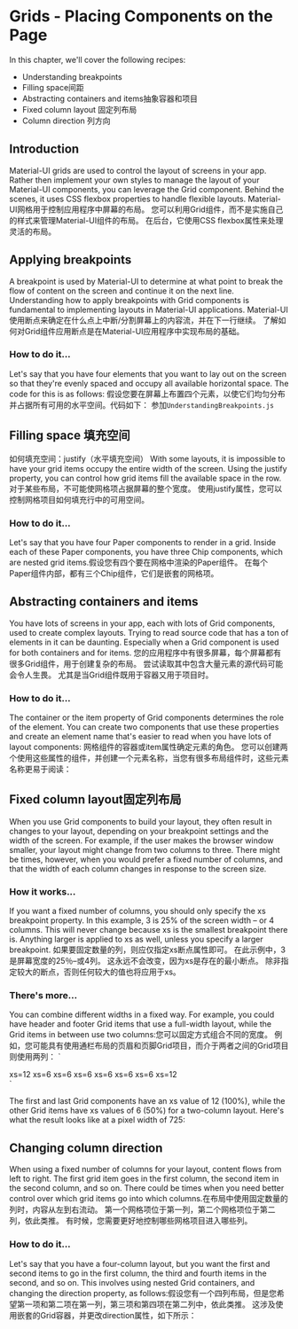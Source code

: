 # Grids - Placing Components on the Page
In this chapter, we'll cover the following recipes:

- Understanding breakpoints
- Filling space间距
- Abstracting containers and items抽象容器和项目
- Fixed column layout 固定列布局
- Column direction 列方向
## Introduction
Material-UI grids are used to control the layout of screens in your app. Rather then implement your own styles to manage the layout of your Material-UI components, you can leverage the Grid component. Behind the scenes, it uses CSS flexbox properties to handle flexible layouts.
Material-UI网格用于控制应用程序中屏幕的布局。 您可以利用Grid组件，而不是实施自己的样式来管理Material-UI组件的布局。 在后台，它使用CSS flexbox属性来处理灵活的布局。
## Applying breakpoints
A breakpoint is used by Material-UI to determine at what point to break the flow of content on the screen and continue it on the next line. Understanding how to apply breakpoints with Grid components is fundamental to implementing layouts in Material-UI applications.
Material-UI使用断点来确定在什么点上中断/分割屏幕上的内容流，并在下一行继续。 了解如何对Grid组件应用断点是在Material-UI应用程序中实现布局的基础。
### How to do it...
Let's say that you have four elements that you want to lay out on the screen so that they're evenly spaced and occupy all available horizontal space. The code for this is as follows:
假设您要在屏幕上布置四个元素，以使它们均匀分布并占据所有可用的水平空间。代码如下：
    参加`UnderstandingBreakpoints.js`

## Filling space 填充空间
如何填充空间：justify（水平填充空间）
With some layouts, it is impossible to have your grid items occupy the entire width of the screen. Using the justify property, you can control how grid items fill the available space in the row.
对于某些布局，不可能使网格项占据屏幕的整个宽度。 使用justify属性，您可以控制网格项目如何填充行中的可用空间。
### How to do it...
Let's say that you have four Paper components to render in a grid. Inside each of these Paper components, you have three Chip components, which are nested grid items.假设您有四个要在网格中渲染的Paper组件。 在每个Paper组件内部，都有三个Chip组件，它们是嵌套的网格项。
## Abstracting containers and items
You have lots of screens in your app, each with lots of Grid components, used to create complex layouts. Trying to read source code that has a ton of <Grid> elements in it can be daunting. Especially when a Grid component is used for both containers and for items.
您的应用程序中有很多屏幕，每个屏幕都有很多Grid组件，用于创建复杂的布局。 尝试读取其中包含大量<Grid>元素的源代码可能会令人生畏。 尤其是当Grid组件既用于容器又用于项目时。
### How to do it...
The container or the item property of Grid components determines the role of the element. You can create two components that use these properties and create an element name that's easier to read when you have lots of layout components:
网格组件的容器或item属性确定元素的角色。 您可以创建两个使用这些属性的组件，并创建一个元素名称，当您有很多布局组件时，这些元素名称更易于阅读：

## Fixed column layout固定列布局
When you use Grid components to build your layout, they often result in changes to your layout, depending on your breakpoint settings and the width of the screen. For example, if the user makes the browser window smaller, your layout might change from two columns to three. There might be times, however, when you would prefer a fixed number of columns, and that the width of each column changes in response to the screen size.
### How it works...
If you want a fixed number of columns, you should only specify the xs breakpoint property. In this example, 3 is 25% of the screen width – or 4 columns. This will never change because xs is the smallest breakpoint there is. Anything larger is applied to xs as well, unless you specify a larger breakpoint.
如果要固定数量的列，则应仅指定xs断点属性即可。 在此示例中，3是屏幕宽度的25％–或4列。 这永远不会改变，因为xs是存在的最小断点。 除非指定较大的断点，否则任何较大的值也将应用于xs。
### There's more...
You can combine different widths in a fixed way. For example, you could have header and footer Grid items that use a full-width layout, while the Grid items in between use two columns:您可以固定方式组合不同的宽度。 例如，您可能具有使用通栏布局的页眉和页脚Grid项目，而介于两者之间的Grid项目则使用两列：
`
<div className={classes.root}>
  <Grid container spacing={4}>
    <Grid item xs={12}>
      <Paper className={classes.paper}>xs=12</Paper>
    </Grid>
    <Grid item xs={6}>
      <Paper className={classes.paper}>xs=6</Paper>
    </Grid>
    <Grid item xs={6}>
      <Paper className={classes.paper}>xs=6</Paper>
    </Grid>
    <Grid item xs={6}>
      <Paper className={classes.paper}>xs=6</Paper>
    </Grid>
    <Grid item xs={6}>
      <Paper className={classes.paper}>xs=6</Paper>
    </Grid>
    <Grid item xs={6}>
      <Paper className={classes.paper}>xs=6</Paper>
    </Grid>
    <Grid item xs={6}>
      <Paper className={classes.paper}>xs=6</Paper>
    </Grid>
    <Grid item xs={12}>
      <Paper className={classes.paper}>xs=12</Paper>
    </Grid>
  </Grid>
</div>
`

The first and last Grid components have an xs value of 12 (100%), while the other Grid items have xs values of 6 (50%) for a two-column layout. Here's what the result looks like at a pixel width of 725:

## Changing column direction
When using a fixed number of columns for your layout, content flows from left to right. The first grid item goes in the first column, the second item in the second column, and so on. There could be times when you need better control over which grid items go into which columns.在布局中使用固定数量的列时，内容从左到右流动。 第一个网格项位于第一列，第二个网格项位于第二列，依此类推。 有时候，您需要更好地控制哪些网格项目进入哪些列。
### How to do it...
Let's say that you have a four-column layout, but you want the first and second items to go in the first column, the third and fourth items in the second, and so on. This involves using nested Grid containers, and changing the direction property, as follows:假设您有一个四列布局，但是您希望第一项和第二项在第一列，第三项和第四项在第二列中，依此类推。 这涉及使用嵌套的Grid容器，并更改direction属性，如下所示：